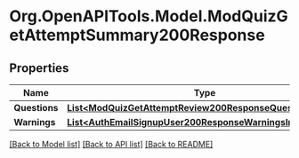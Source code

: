 # Org.OpenAPITools.Model.ModQuizGetAttemptSummary200Response

## Properties

Name | Type | Description | Notes
------------ | ------------- | ------------- | -------------
**Questions** | [**List&lt;ModQuizGetAttemptReview200ResponseQuestionsInner&gt;**](ModQuizGetAttemptReview200ResponseQuestionsInner.md) |  | 
**Warnings** | [**List&lt;AuthEmailSignupUser200ResponseWarningsInner&gt;**](AuthEmailSignupUser200ResponseWarningsInner.md) |  | [optional] 

[[Back to Model list]](../README.md#documentation-for-models) [[Back to API list]](../README.md#documentation-for-api-endpoints) [[Back to README]](../README.md)

